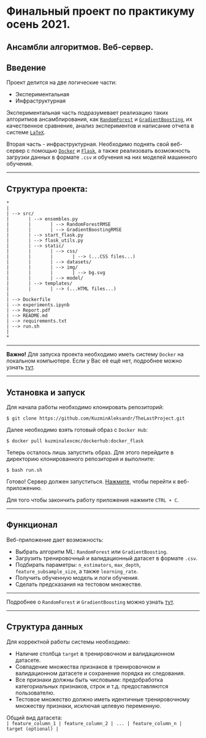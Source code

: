 # Финальный проект по практикуму осень 2021.
## Ансамбли алгоритмов. Веб-сервер.
## Введение


Проект делится на две логические части:
* Экспериментальная
* Инфраструктурная

Экспериментальная часть подразумевает реализацию 
таких алгоритмов ансамблирования, как
[`RandomForest`](http://www.machinelearning.ru/wiki/images/3/3a/Voron-ML-Compositions1-slides.pdf) 
и [`GradientBoosting`](http://www.machinelearning.ru/wiki/images/2/21/Voron-ML-Compositions-slides2.pdf), 
их качественное сравнение, анализ 
экспериментов и написание отчета в системе [`LaTeX`](https://www.latex-project.org/).

Вторая часть - инфраструктурная. Необходимо поднять 
свой веб-сервер с помощью 
[`Docker`](https://www.docker.com/) и [`Flask`](https://flask.palletsprojects.com/en/latest/), а также реализовать
возможность загрузки данных в формате  `.csv` 
и обучения на них моделей машинного обучения.

---


## Структура проекта:

```angular2html
*
|
| --> src/
|       | --> ensembles.py
|       |       | --> RandomForestRMSE
|       |       | --> GradientBoostingRMSE
|       | --> start_flask.py
|       | --> flask_utils.py
|       | --> static/
|       |       | --> css/
|       |       |       | --> (...CSS files...)
|       |       | --> datasets/
|       |       | --> img/
|       |       |       | --> bg.svg
|       |       | --> model/
|       | --> templates/
|       |       | --> (...HTML files...)
|
| --> Dockerfile
| --> experiments.ipynb
| --> Report.pdf
| --> README.md
| --> requirements.txt
| --> run.sh
|
*
```

---

**Важнo!** Для запуска проекта необходимо иметь систему `Docker` на локальном компьютере. Если у Вас её ещё нет, 
подробнее можно узнать [тут](https://docs.docker.com/get-docker/).

---
## Установка и запуск

Для начала работы необходимо клонировать репозиторий:
```angular2html
$ git clone https://github.com/KuzminAleksandr/TheLastProject.git
```

Далее необходимо взять готовый образ с `Docker Hub`:
```angular2html
$ docker pull kuzminalexcmc/dockerhub:docker_flask   
```
Теперь осталось лишь запустить образ. Для этого перейдите в директорию клонированного репозитория и выполните:
```angular2html
$ bash run.sh
```
Готово! Сервер должен запуститься. [Нажмите](http://0.0.0.0:5001/), чтобы перейти к веб-приложению.

Для того чтобы закончить работу приложения нажмите `CTRL + C`.

---

## Функционал

Веб-приложение дает возможность:
* Выбрать алгоритм ML: `RandomForest` или `GradientBoosting`.
* Загрузить тренировочный и валидационный датасет в формате `.csv`.
* Подбирать параметры: `n_estimators`, `max_depth`, `feature_subsample_size`, а также `learning_rate`.
* Получить обученную модель и логи обучения.
* Сделать предсказания на тестовом множестве.

---

Подробнее о `RandomForest` и `GradientBoosting` можно узнать 
[тут](https://scikit-learn.org/stable/modules/classes.html#module-sklearn.ensemble).

---

## Структура данных

Для корректной работы системы необходимо:
* Наличие столбца `target` в тренировочном и валидационном датасете.
* Совпадение множества признаков в тренировочном и валидационном датасете 
и сохранение порядка их следования.
* Все признаки должны быть числовыми: 
предобработка категориальных признаков, строк и т.д. 
предоставляются пользователю.
* Тестовое множество должно иметь идентичные 
тренировочному множеству признаки, исключая целевую переменную.

Общий вид датасета:\
`| feature_column_1 | feature_column_2 | ... | feature_column_n | target (optional) |`




